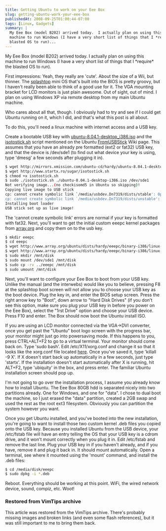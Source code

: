 ```yaml
---
title: Getting Ubuntu to work on your Eee Box
slug: getting-ubuntu-work-your-eee-box
publishedAt: 2008-09-25T01:00:44-07:00
tags: [Linux, Gadgets]
summary: |
  My Eee Box (model B202) arrived today.  I actually plan on using this
  machine to run Windows (I have a very short list of things that I *require* the
  blasted OS to run)...
---
```

<p>My Eee Box (model B202) arrived today.  I actually plan on using this
machine to run Windows (I have a very short list of things that I *require* the
blasted OS to run).</p>

<p>First impressions:  Yeah, they really are 'cute'.  About the size of a Wii,
but thinner.  The <a href='http://splashtop.com'>splashtop</a> mini OS that's
built into the BIOS is pretty groovy, but I haven't really been able to think
of a good use for it.  The VGA mounting bracket for LCD monitors is just plain
awesome.  Out of sight, out of mind.  I plan on using Windows XP via remote
desktop from my main Ubuntu machine.</p>

<p>Who cares about all that, though.  I obviously had to try and see if I could
get Ubuntu running on it, which I did, and that's what this post is all
about.</p>

<p>To do this, you'll need a linux machine with internet access and a USB
key.</b>

<p>Create a bootable USB key with <a
href='http://mirrors.xmission.com/ubuntu-cd/hardy/ubuntu-8.04.1-desktop-i386.iso'>ubuntu-8.04.1-desktop_i386.iso</a>
and the <a href='http://www.startx.ro/sugar/isotostick.sh'>isotostick.sh</a>
script mentioned on the Ubuntu <a
href='https://help.ubuntu.com/community/Installation/FromUSBStick'>FromUSBStick</a>
Wiki page.  This assumes that you have an already pre formatted (ext2 or fat32)
USB key, and that the device is /dev/sde1 (to find out what device your key is
using, type 'dmesg' a few seconds after plugging it in).
</p>

```bash
$ wget http://mirrors.xmission.com/ubuntu-cd/hardy/ubuntu-8.04.1-desktop-i386.iso
$ wget http://www.startx.ro/sugar/isotostick.sh
$ chmod +x isotostick.sh
$ sudo ./isotostick.sh ./ubuntu-8.04.1-desktop-i386.iso /dev/sde1
Not verifying image...(no checkisomd5 in Ubuntu so skipping)!
Copying live image to USB stick
cp: cannot create symbolic link `/media/usbdev.Dn7319/dists/stable': Operation not permitted
cp: cannot create symbolic link `/media/usbdev.Dn7319/dists/unstable': Operation not permitted
Installing boot loader
USB stick set up as live image!
```

<p>
The 'cannot create symbolic link' errors are normal if your key is formatted
with fat32.  Next, you'll want to get the initial custom eeepc kernel packages
from <a href='http://array.org/ubuntu'>array.org</a> and copy them on to the
usb key.</p>

```bash
$ mkdir eeepc
$ cd eeepc
$ wget http://www.array.org/ubuntu/dists/hardy/eeepc/binary-i386/linux-image-2.6.24-21-eeepc_2.6.24-21.39eeepc1_i386.deb
$ wget http://www.array.org/ubuntu/dists/hardy/eeepc/binary-i386/linux-ubuntu-modules-2.6.24-21-eeepc_2.6.24-21.30eeepc5_i386.deb
$ sudo mkdir /mnt/disk
$ sudo mount /dev/sde1 /mnt/disk
$ sudo cp -rv ../eeepc /mnt/disk
$ sudo umount /mnt/disk
```

<p>Next, you'll want to configure your Eee Box to boot from your USB key.
Unlike the manual (and the interwebs) would like you to believe, pressing F8 at
the splashtop boot screen will not allow you to choose your USB key as the boot
device.  Plug the key in, and enter the BIOS setup screen.  Press the right
arrow key to "Boot", down arrow to "Hard Disk Drives" (if you don't see this
option, make sure you plug your USB key in before you power on the Eee Box),
select the "1rst Drive" option and choose your USB device.  Press F10 and
enter.  The Box should now boot the Ubuntu install ISO.</p>

<p>If you are using an LCD monitor connected via the VGA->DVI converter, once
you get past the "Ubuntu" boot logo screen with the progress bar, your monitor
might just go into powersaving mode.  If this happens to you, press CTRL+ALT+F2
to go to a virtual terminal.  Your monitor should come back on.  Type 'sudo
bash'. Edit /etc/X11/xorg.conf and change it so that it looks like the
xorg.conf file located <a
href='http://www.vimtips.org/media/files/xorgeeebox.conf.txt'>here</a>.  Once
you've saved it, type 'killall -9 X'. If X doesn't start back up automatically
in a few seconds, just type 'startx'.  If the installation doesn't start
automatically after X is running, hit ALT+F2, type 'ubiquity' in the box, and
press enter.  The familiar Ubuntu installation screen should pop up.</p>

<p>I'm not going to go over the installation process, I assume you already know
how to install Ubuntu.  The Eee Box 80GB hdd is separated nicely into two
partitions already.  One for Windows, and one for "data".  I chose to dual boot
the machine, so I just erased the "data" partition, created a 2GB swap and used
the rest as the root ext3 filesystem.  Obviously you can partition the system
however you want.</p>

<p>Once you get Ubuntu installed, and you've booted into the new installation,
you're going to want to install those two custom kernel .deb files you copied
onto the USB key.  Because you installed Ubuntu from the USB device, your
/etc/fstab file will have an entry telling the OS that your USB key is a cdrom
drive, and it won't mount correctly when you plug it in.  Edit /etc/fstab and
remove the last line.  Plug your USB key in if you haven't already, and if you
have, remove it and plug it back in.  It should mount automatically.  Open a
terminal, see where it mounted using the 'mount' command, and install the .deb
files:</p>

```bash
$ cd /media/disk/eeepc
$ sudo dpkg -i *.deb
```

<p>Reboot.  Everything should be working at this point.  WiFi, the wired
network device, sound, compiz, etc.  Woot!</p>

<div class="restored-from-archive">
  <h3>Restored from VimTips archive</h3>
  <p>
  This article was restored from the VimTips archive. There's probably
  missing images and broken links (and even some flash references), but it
  was still important to me to bring them back.
  </p>
</div>
